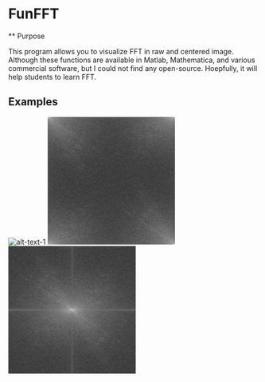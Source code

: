 # FunFFT

** Purpose

This program allows you to visualize FFT in raw and centered image. Although these functions are 
available in Matlab, Mathematica, and various commercial software, but I could not find any
open-source. Hoepfully, it will help students to learn FFT.

## Examples

![alt-text-1](i./Examples/lena.png "title-1") ![alt-text-2](./Examples/lena_fft.png "title-2") ![alt-text-2](./Examples/lena_cfft.png "title-3")

